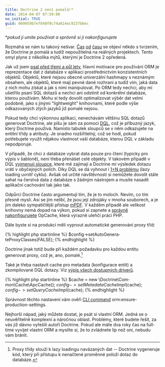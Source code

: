 ```yaml
---
title: Doctrine 2 není pomalá!*
date: 2014-04-07 07:59:00
no_initial: TRUE
guid: 069059b7ef840f0c74a814ec9237b6ec
---
```


**pokud ji umíte používat a správně si ji nakonfigurujete*

Rozmáhá se nám tu takový nešvar. [Čas](http://devel.cz/otazka/vlastnosti-objektu-a-lazy-loading) [od](https://twitter.com/jiriknesl/status/444740405280923648) [času](http://php.vrana.cz/notorm-je-rychlejsi-nez-doctrine-2-i-dibi.php) se objeví někdo s tvrzením, že Doctrine je pomalá a tudíž nepoužitelná na reálných projektech. Tento omyl plyne z několika mýtů, kterými je Doctrine 2 opředená.

Jak už jsem [psal před třemi a půl lety](/doctrine-vs-notorm-vs-zbytek-sveta), hlavní motivace pro používání ORM je reprezentace dat z databáze v aplikaci prostřednictvím konzistentních objektů. Objektů, které nejsou obecné univerzální hashmapy s neznámým obsahem, ale objektů, které mají pevné dané rozhraní a tudíž vím, jaká data z nich mohu získat a jak s nimi manipulovat. Po ORM tedy nechci, aby mi ušetřilo psaní SQL dotazů a nechci ani odstínit od konkrétní databáze, kterou používám. Mohu si tedy dovolit optimalizovat výběr dat velmi podobně, jako s jinými "lightweight" knihovnami, které podle výše odkazovaných zlých jazyků již pomalé nejsou.

Pokud tedy chci výkonnou aplikaci, nenechávám většinu SQL dotazů generovat Doctrine, ale píšu je sám za pomoci [DQL](http://docs.doctrine-project.org/projects/doctrine-orm/en/latest/reference/dql-doctrine-query-language.html), což je příbuzný jazyk, který Doctrine používá. Namísto tabulek sloupců se v něm odkazujete na entitní třídy a atributy. Je snadno rozšiřitelný, což se hodí, pokud potřebujete využít nějakou vlastnost vaší databáze, kterou DQL v základu nepodporuje.

V případě, že chci z databáze vybrat data pouze pro čtení (typicky pro výpis v šabloně), není třeba přenášet celé objekty. V takovém případě v DQL [vyjmenuji sloupce](http://docs.doctrine-project.org/projects/doctrine-orm/en/latest/reference/dql-doctrine-query-language.html#dql-select-examples), které mě zajímají a Doctrine mi výsledek dotazu vrátí v obyčejných polích. Díky DQL se dá vyhnout i [1+N problému](http://stackoverflow.com/questions/97197/what-is-the-n1-selects-issue) (lazy loading uvnitř cyklu). Avšak od určité návštěvnosti si nemůžete dovolit stále sahat na čerstvá data z databáze s žádným nástrojem a musíte nasadit aplikační cachování tak jako tak.

Odpůrci Doctrine často argumentují tím, že je to moloch. Nevím, co tím přesně myslí. Asi se jim nelíbí, že jsou její zdrojáky v mnoha souborech, a je jim daleko sympatičtější přístup [mPDF](https://raw.githubusercontent.com/finwe/mpdf/master/mpdf.php). V každém případě ale velikost knihovny nemá dopad na výkon, pokud si zapnete a [správně nakonfigurujete](http://fr.slideshare.net/jpauli/yoopee-cache-op-cache-internals) OpCache, která výrazně ulehčí práci PHP.

Dále byste si na produkci měli vypnout automatické generování proxy tříd:

{% highlight php startinline %}
$config->setAutoGenera­teProxyClasses(FAL­SE);
{% endhighlight %}

Doctrine jinak totiž bude při každém požadavku pro každou entitu generovat proxy, což je, ano, pomalé.[^proxy]

Také je třeba nastavit cache pro metadata (konfigurace entit) a zkompilované DQL dotazy. Viz [výpis všech dostupných driverů](http://docs.doctrine-project.org/projects/doctrine-orm/en/latest/reference/caching.html).

{% highlight php startinline %}
$cache = new \Doctrine\Com­mon\Cache\ApcCache();
$config->setMetadataCache­Impl($cache);
$config->setQueryCache­Impl($cache);
{% endhighlight %}

Správnost těchto nastavení vám ověří [CLI command](http://docs.doctrine-project.org/projects/doctrine-orm/en/latest/reference/tools.html) orm:ensure-production-settings.

Nejhorší nápad, jaký můžete dostat, je psát si vlastní ORM. Jedná se o neuvěřitelně komplexní a náročnou oblast. Problémy, které budete řešit, za vás již dávno vyřešili autoři Doctrine. Pokud ale máte dva roky čas na full-time vyvíjet vlastní ORM a myslíte si, že to zvládnete líp než oni, nebudu vám bránit.

[^proxy]: Proxy třídy slouží k lazy loadingu navázaných dat -- Doctrine vygeneruje kód, který při přístupu k nenačtené proměnné položí dotaz do databáze.
